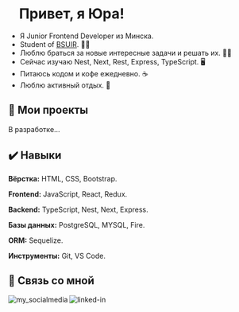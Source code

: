 
# <img src="https://media.giphy.com/media/hvRJCLFzcasrR4ia7z/giphy.gif" width="15px"> Привет, я Юра!
- Я Junior Frontend Developer из Минска. 
- Student of [BSUIR](https://www.bsuir.by/). 👨‍🎓
- Люблю браться за новые интересные задачи и решать их. 👨‍💻
- Сейчас изучаю Nest, Next, Rest, Express, TypeScript. 🖥
- Питаюсь кодом и кофе ежедневно. ☕
- Люблю активный отдых. 🌿

  
## 📌 Мои проекты

В разработке...
  
## ✔️ Навыки

**Вёрстка:** HTML, CSS, Bootstrap.

**Frontend:** JavaScript, React, Redux.

**Backend:** TypeScript, Nest, Next, Express.

**Базы данных:** PostgreSQL, MYSQL, Fire.

**ORM:** Sequelize.

**Инструменты:** Git, VS Code.

  
## 🔗 Связь со мной

[<img align="left" alt="my_socialmedia" title="Мои социальные сети" src="https://img.shields.io/badge/my_site-000?style=for-the-badge&logo=ko-fi&logoColor=white" />](https://linkrr.ru/vechorko.yura)
[<img align="left" alt="linked-in" title="Мой LinkedIn" src="https://img.shields.io/badge/linkedin-%230077B5.svg?&style=for-the-badge&logo=linkedin&logoColor=white" />](https://www.linkedin.com/in/yura-vechorko-6087b717b/)
